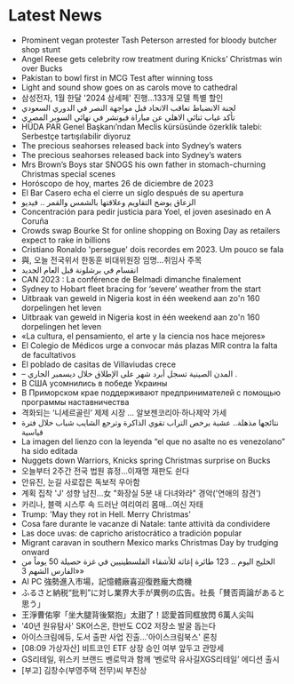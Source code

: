 # Latest News
-  Prominent vegan protester Tash Peterson arrested for bloody butcher shop stunt
-  Angel Reese gets celebrity row treatment during Knicks’ Christmas win over Bucks
-  Pakistan to bowl first in MCG Test after winning toss
-  Light and sound show goes on as carols move to cathedral
-  삼성전자, 1월 한달 '2024 삼세페' 진행…133개 모델 특별 할인
-  لجنة الانضباط تعاقب الاتحاد قبل مواجهة النصر في الدوري السعودي
-  تأكد غياب ثنائي الاهلي عن مباراة فيوتشر في نهائي السوبر المصري
-  HÜDA PAR Genel Başkanı’ndan Meclis kürsüsünde özerklik talebi: Serbestçe tartışılabilir diyoruz
-  The precious seahorses released back into Sydney’s waters
-  The precious seahorses released back into Sydney’s waters
-  Mrs Brown’s Boys star SNOGS his own father in stomach-churning Christmas special scenes
-  Horóscopo de hoy, martes 26 de diciembre de 2023
-  El Bar Casero echa el cierre un siglo después de su apertura
-  الزعاق يوضح التقاويم وعلاقتها بالشمس والقمر .. فيديو
-  Concentración para pedir justicia para Yoel, el joven asesinado en A Coruña
-  Crowds swap Bourke St for online shopping on Boxing Day as retailers expect to rake in billions
-  Cristiano Ronaldo 'persegue' dois recordes em 2023. Um pouco se fala
-  與, 오늘 전국위서 한동훈 비대위원장 임명…취임사 주목
-  انقسام في برشلونة قبل العام الجديد
-  CAN 2023 : La conférence de Belmadi dimanche finalement
-  Sydney to Hobart fleet bracing for ‘severe’ weather from the start
-  Uitbraak van geweld in Nigeria kost in één weekend aan zo'n 160 dorpelingen het leven
-  Uitbraak van geweld in Nigeria kost in één weekend aan zo'n 160 dorpelingen het leven
-  «La cultura, el pensamiento, el arte y la ciencia nos hace mejores»
-  El Colegio de Médicos urge a convocar más plazas MIR contra la falta de facultativos
-  El poblado de casitas de Villaviudas crece
-  – المدن الصينية تسجل أبرد شهر على الإطلاق خلال ديسمبر الجاري .
-  В США усомнились в победе Украины
-  В Приморском крае поддерживают предпринимателей с помощью программы наставничества
-  격화되는 ‘니세르골린’ 제제 시장 ... 알보젠코리아·하나제약 가세
-  نتائجها مذهلة.. عشبة برخص التراب تقوي الذاكرة وترجع الشايب شباب خلال فترة قياسية
-  La imagen del lienzo con la leyenda “el que no asalte no es venezolano” ha sido editada
-  Nuggets down Warriors, Knicks spring Christmas surprise on Bucks
-  오늘부터 2주간 전국 법원 휴정…이재명 재판도 쉰다
-  안유진, 눈길 사로잡은 독보적 우아함
-  계획 집착 'J' 성향 남친…女 "화장실 5분 내 다녀와라" 경악('연애의 참견')
-  카리나, 블랙 시스루 속 드러난 여리여리 몸매…여신 자태
-  Trump: 'May they rot in Hell. Merry Christmas'
-  Cosa fare durante le vacanze di Natale: tante attività da condividere
-  Las doce uvas: de capricho aristocrático a tradición popular
-  Migrant caravan in southern Mexico marks Christmas Day by trudging onward
-  الخليج اليوم .. 123 طائرة إغاثة للأشقاء الفلسطينيين في غزة حصيلة 50 يوماً من «الفارس الشهم 3»
-  AI PC 強勢進入市場，記憶體廠喜迎復甦龐大商機
-  ふるさと納税“批判”に対し業界大手が異例の広告。社長「賛否両論があると思う」
-  王淨曹佑寧「坐大腿背後緊抱」太甜了！認愛首同框放閃 6萬人尖叫
-  '40년 원유탐사' SK어스온, 한반도 CO2 저장소 발굴 돕는다
-  아이스크림에듀, 도서 출판 사업 진출…'아이스크림북스' 론칭
-  [08:09 가상자산] 비트코인 ETF 상장 승인 여부 앞두고 관망세
-  GS리테일, 위스키 브랜드 벤로막과 함께 ‘벤로막 유사길XGS리테일’ 에디션 출시
-  [부고] 김창수(부영주택 전무)씨 부친상
